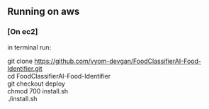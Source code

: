 ## Running on aws

### [On ec2]

in terminal run:


git clone https://github.com/vyom-devgan/FoodClassifierAI-Food-Identifier.git  
cd FoodClassifierAI-Food-Identifier  
git checkout deploy  
chmod 700 install.sh  
./install.sh  
